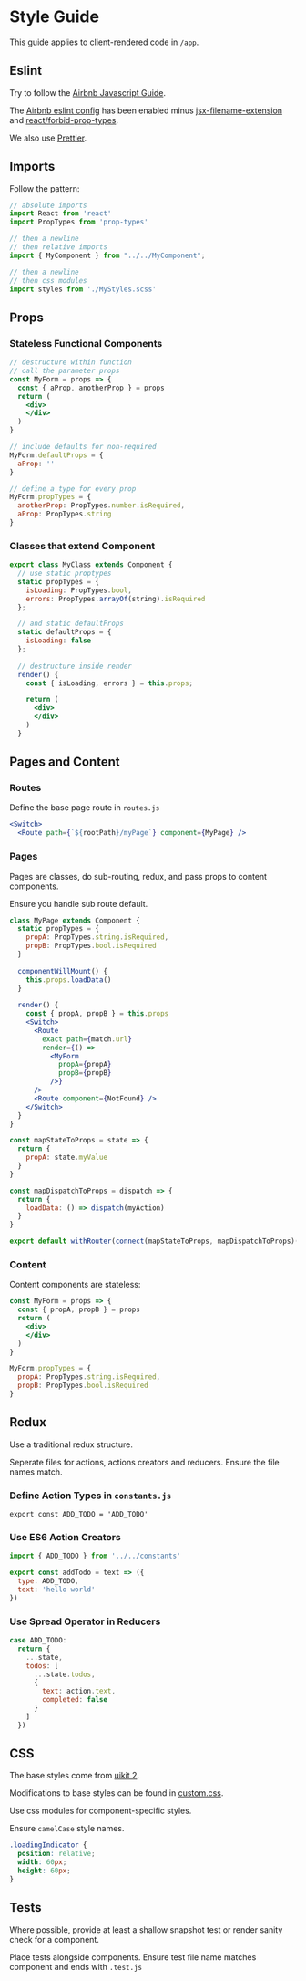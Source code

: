 # Style Guide
This guide applies to client-rendered code in `/app`.

## Eslint
Try to follow the [Airbnb Javascript Guide](https://github.com/airbnb/javascript).

The [Airbnb eslint config](https://github.com/airbnb/javascript/tree/master/packages/eslint-config-airbnb) has been enabled minus [jsx-filename-extension](https://github.com/yannickcr/eslint-plugin-react/blob/master/docs/rules/jsx-filename-extension.md) and [react/forbid-prop-types](https://github.com/yannickcr/eslint-plugin-react/blob/master/docs/rules/forbid-prop-types.md).

We also use [Prettier](https://prettier.io).
## Imports
Follow the pattern:
```javascript
// absolute imports
import React from 'react'
import PropTypes from 'prop-types'

// then a newline
// then relative imports
import { MyComponent } from "../../MyComponent";

// then a newline
// then css modules
import styles from './MyStyles.scss'
```
## Props
### Stateless Functional Components
```jsx
// destructure within function
// call the parameter props
const MyForm = props => {
  const { aProp, anotherProp } = props
  return (
    <div>
    </div>
  )
}

// include defaults for non-required
MyForm.defaultProps = {
  aProp: ''
}

// define a type for every prop
MyForm.propTypes = {
  anotherProp: PropTypes.number.isRequired,
  aProp: PropTypes.string
}
```
### Classes that extend Component
```jsx
export class MyClass extends Component {
  // use static proptypes
  static propTypes = {
    isLoading: PropTypes.bool,
    errors: PropTypes.arrayOf(string).isRequired
  };

  // and static defaultProps
  static defaultProps = {
    isLoading: false
  };
 
  // destructure inside render 
  render() {
    const { isLoading, errors } = this.props;

    return (
      <div>
      </div>
    )
  }
  ```
## Pages and Content
### Routes
Define the base page route in `routes.js`
```jsx
<Switch>
  <Route path={`${rootPath}/myPage`} component={MyPage} />
```

### Pages
Pages are classes, do sub-routing, redux, and pass props to content components.

Ensure you handle sub route default.
```jsx
class MyPage extends Component {
  static propTypes = {
    propA: PropTypes.string.isRequired,
    propB: PropTypes.bool.isRequired
  }
  
  componentWillMount() {
    this.props.loadData()
  }
  
  render() {
    const { propA, propB } = this.props
    <Switch>
      <Route
        exact path={match.url}
        render={() =>
          <MyForm
            propA={propA}
            propB={propB}
          />}
      />
      <Route component={NotFound} /> 
    </Switch>
  }
}

const mapStateToProps = state => {
  return {
    propA: state.myValue
  }
}

const mapDispatchToProps = dispatch => {
  return {
    loadData: () => dispatch(myAction)
  }
}

export default withRouter(connect(mapStateToProps, mapDispatchToProps)(MyPage))
```

### Content
Content components are stateless:
```jsx
const MyForm = props => {
  const { propA, propB } = props
  return (
    <div>
    </div>
  )
}

MyForm.propTypes = {
  propA: PropTypes.string.isRequired,
  propB: PropTypes.bool.isRequired
}
```
## Redux
Use a traditional redux structure.

Seperate files for actions, actions creators and reducers.  Ensure the file names match.

### Define Action Types in `constants.js` 
`export const ADD_TODO = 'ADD_TODO'`

### Use ES6 Action Creators
```jsx
import { ADD_TODO } from '../../constants'

export const addTodo = text => ({
  type: ADD_TODO,
  text: 'hello world'
})
```

### Use Spread Operator in Reducers
```jsx
case ADD_TODO:
  return { 
    ...state,
    todos: [
      ...state.todos,
      {
        text: action.text,
        completed: false
      }
    ]
  })
```
## CSS
The base styles come from [uikit 2](https://github.com/govau/uikit).

Modifications to base styles can be found in [custom.css](https://github.com/AusDTO/dto-digitalmarketplace-frontend/blob/master/public/custom.css).

Use css modules for component-specific styles.

Ensure `camelCase` style names.

```css
.loadingIndicator {
  position: relative;
  width: 60px; 
  height: 60px;
}
```

## Tests
Where possible, provide at least a shallow snapshot test or render sanity check for a component.

Place tests alongside components.  Ensure test file name matches component and ends with `.test.js`
